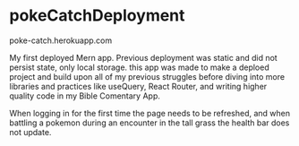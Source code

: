 # pokeCatchDeployment

poke-catch.herokuapp.com

My first deployed Mern app. Previous deployment was static and did not persist state, only local storage. 
this app was made to make a deploed project and build upon all of my previous struggles before diving into more
libraries and practices like useQuery, React Router, and writing higher quality code in my Bible Comentary App.

When logging in for the first time the page needs to be refreshed, and when battling a pokemon during an encounter in the tall grass the health bar does not update. 
